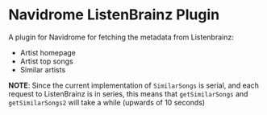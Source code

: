 # Navidrome ListenBrainz Plugin

A plugin for Navidrome for fetching the metadata from Listenbrainz:
- Artist homepage
- Artist top songs
- Similar artists

**NOTE**: Since the current implementation of `SimilarSongs` is serial, and each request to ListenBrainz is in series, this means that `getSimilarSongs` and `getSimilarSongs2` will take a while (upwards of 10 seconds)